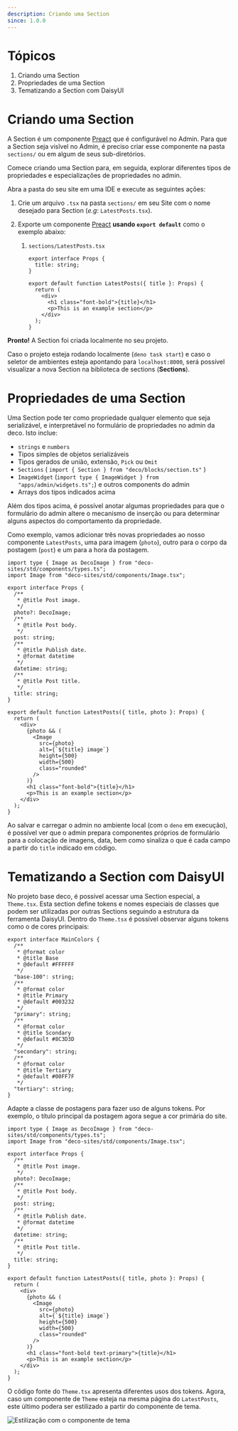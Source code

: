 ```yaml
---
description: Criando uma Section
since: 1.0.0
---
```


# Tópicos

1. Criando uma Section
2. Propriedades de uma Section
3. Tematizando a Section com DaisyUI

# Criando uma Section

A Section é um componente [Preact](https://preactjs.com/) que é configurável no
Admin. Para que a Section seja visĩvel no Admin, é preciso criar esse componente
na pasta `sections/` ou em algum de seus sub-diretórios.

Comece criando uma Section para, em seguida, explorar diferentes tipos de
propriedades e especializações de propriedades no admin.

Abra a pasta do seu site em uma IDE e execute as seguintes ações:

1. Crie um arquivo `.tsx` na pasta `sections/` em seu Site com o nome desejado
   para Section (_e.g_: `LatestPosts.tsx`).

2. Exporte um componente [Preact](https://preactjs.com/) **usando
   `export default`** como o exemplo abaixo:

   1. `sections/LatestPosts.tsx`

      ```tsx
      export interface Props {
        title: string;
      }

      export default function LatestPosts({ title }: Props) {
        return (
          <div>
            <h1 class="font-bold">{title}</h1>
            <p>This is an example section</p>
          </div>
        );
      }
      ```

**Pronto!** A Section foi criada localmente no seu projeto.

Caso o projeto esteja rodando localmente (`deno task start`) e caso o seletor de
ambientes esteja apontando para `localhost:8000`, será possível visualizar a
nova Section na biblioteca de sections (**Sections**).

# Propriedades de uma Section

Uma Section pode ter como propriedade qualquer elemento que seja serializável, e
interpretável no formulário de propriedades no admin da deco. Isto inclue:

- `strings` e `numbers`
- Tipos simples de objetos serializáveis
- Tipos gerados de união, extensão, `Pick` ou `Omit`
- `Sections` ( `import { Section } from "deco/blocks/section.ts"` )
- `ImageWidget` (`import type { ImageWidget } from "apps/admin/widgets.ts";`) e
  outros components do admin
- Arrays dos tipos indicados acima

Além dos tipos acima, é possível anotar algumas propriedades para que o
formulário do admin altere o mecanismo de inserção ou para determinar alguns
aspectos do comportamento da propriedade.

Como exemplo, vamos adicionar três novas propriedades ao nosso componente
`LatestPosts`, uma para imagem (`photo`), outro para o corpo da postagem
(`post`) e um para a hora da postagem.

```tsx
import type { Image as DecoImage } from "deco-sites/std/components/types.ts";
import Image from "deco-sites/std/components/Image.tsx";

export interface Props {
  /**
   * @title Post image.
   */
  photo?: DecoImage;
  /**
   * @title Post body.
   */
  post: string;
  /**
   * @title Publish date.
   * @format datetime
   */
  datetime: string;
  /**
   * @title Post title.
   */
  title: string;
}

export default function LatestPosts({ title, photo }: Props) {
  return (
    <div>
      {photo && (
        <Image
          src={photo}
          alt={`${title} image`}
          height={500}
          width={500}
          class="rounded"
        />
      )}
      <h1 class="font-bold">{title}</h1>
      <p>This is an example section</p>
    </div>
  );
}
```

Ao salvar e carregar o admin no ambiente local (com o `deno` em execução), é
possível ver que o admin prepara componentes próprios de formulário para a
colocação de imagens, data, bem como sinaliza o que é cada campo a partir do
`title` indicado em código.

# Tematizando a Section com DaisyUI

No projeto base deco, é possível acessar uma Section especial, a `Theme.tsx`.
Esta section define tokens e nomes especiais de classes que podem ser utilizadas
por outras Sections seguindo a estrutura da ferramenta DaisyUI. Dentro do
`Theme.tsx` é possível observar alguns tokens como o de cores principais:

```tsx
export interface MainColors {
  /**
   * @format color
   * @title Base
   * @default #FFFFFF
   */
  "base-100": string;
  /**
   * @format color
   * @title Primary
   * @default #003232
   */
  "primary": string;
  /**
   * @format color
   * @title Scondary
   * @default #8C3D3D
   */
  "secondary": string;
  /**
   * @format color
   * @title Tertiary
   * @default #00FF7F
   */
  "tertiary": string;
}
```

Adapte a classe de postagens para fazer uso de alguns tokens. Por exemplo, o
título principal da postagem agora segue a cor primária do site.

```tsx
import type { Image as DecoImage } from "deco-sites/std/components/types.ts";
import Image from "deco-sites/std/components/Image.tsx";

export interface Props {
  /**
   * @title Post image.
   */
  photo?: DecoImage;
  /**
   * @title Post body.
   */
  post: string;
  /**
   * @title Publish date.
   * @format datetime
   */
  datetime: string;
  /**
   * @title Post title.
   */
  title: string;
}

export default function LatestPosts({ title, photo }: Props) {
  return (
    <div>
      {photo && (
        <Image
          src={photo}
          alt={`${title} image`}
          height={500}
          width={500}
          class="rounded"
        />
      )}
      <h1 class="font-bold text-primary">{title}</h1>
      <p>This is an example section</p>
    </div>
  );
}
```

O cõdigo fonte do `Theme.tsx` apresenta diferentes usos dos tokens. Agora, caso
um componente de `Theme` esteja na mesma página do `LatestPosts`, este último
podera ser estilizado a partir do componente de tema.

![Estilização com o componente de tema](https://github.com/deco-cx/apps/assets/882438/10e8d567-6eab-498b-ac8e-44e3362b3131)
